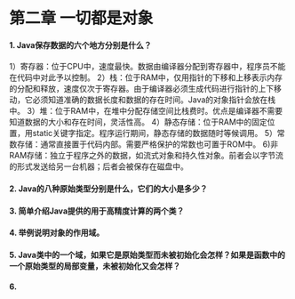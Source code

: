 第二章 一切都是对象
======
#### 1. Java保存数据的六个地方分别是什么？
1）寄存器：位于CPU中，速度最快。数据由编译器分配到寄存器中，程序员不能在代码中对此予以控制。
2）栈：位于RAM中，仅用指针的下移和上移表示内存的分配和释放，速度仅次于寄存器。由于编译器必须生成代码进行指针的上下移动，它必须知道准确的数据长度和数据的存在时间。Java的对象指针会放在栈中。
3）堆：位于RAM中，在堆中分配存储空间比栈费时。优点是编译器不需要知道数据的大小和存在时间，灵活性高。
4）静态存储：位于RAM中的固定位置，用static关键字指定。程序运行期间，静态存储的数据随时等候调用。
5）常数存储：通常直接置于代码内部。需要严格保护的常数也可置于ROM中。
6)非RAM存储：独立于程序之外的数据，如流式对象和持久性对象。前者会以字节流的形式发送给另一台机器；后者会被保存在磁盘中。
#### 2. Java的八种原始类型分别是什么，它们的大小是多少？

#### 3. 简单介绍Java提供的用于高精度计算的两个类？

#### 4. 举例说明对象的作用域。

#### 5. Java类中的一个域，如果它是原始类型而未被初始化会怎样？如果是函数中的一个原始类型的局部变量，未被初始化又会怎样？

#### 6. 
